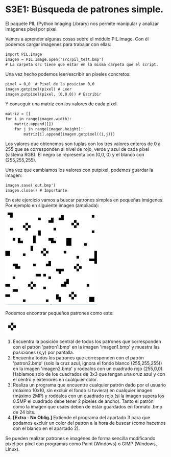 # S3E1: Búsqueda de patrones simple.

El paquete PIL (Python Imaging Library) nos permite manipular y analizar imágenes píxel por pixel.

Vamos a aprender algunas cosas sobre el módulo PIL.Image. Con él podemos cargar imagenes para trabajar con ellas:

    import PIL.Image
    imagen = PIL.Image.open('src/pil_test.bmp') 
    # La carpeta src tiene que estar en la misma carpeta que el script.

Una vez hecho podemos leer/escribir en píxeles concretos:

    pixel = 0,0  # Pixel de la posicion 0,0
    imagen.getpixel(pixel) # Leer
    imagen.putpixel(pixel, (0,0,0)) # Escribir

Y conseguir una matriz con los valores de cada píxel.

    matriz = []
    for i in range(imagen.width):
        matriz.append([])
        for j in range(imagen.height):
            matriz[i].append(imagen.getpixel((i,j)))

Los valores que obtenemos son tuplas con los tres valores enteros de 0 a 255 que se corresponden al nivel de rojo, verde y azul de cada píxel (sistema RGB). El negro se representa con (0,0, 0) y el blanco con (255,255,255).

Una vez que cambiamos los valores con putpixel, podemos guardar la imagen:

    imagen.save('out.bmp')
    imagen.close() # Importante

En este ejercicio vamos a buscar patrones simples en pequeñas imágenes. Por ejemplo en siguiente imagen (ampliada):

![imagen](src/ejemploImagen.PNG)

Podemos encontrar pequeños patrones como este:

![imagen](src/ejemploPatron.PNG)


1. Encuentra la posición central de todos los patrones que corresponden con el patrón 'patron1.bmp' en la imagen 'imagen1.bmp' y muestra las posiciones (x,y) por pantalla.
2. Encuentra todos los patrones que corresponden con el patrón 'patron2.bmp' (solo la cruz azul, ignora el fondo blanco (255,255,255)) en la imagen 'imagen2.bmp' y rodealos con un cuadrado rojo (255,0,0). Hablamos solo de los cuadrados de 3x3 que tengan una cruz azul y con el centro y exteriores en cualquier color.
3. Realiza un programa que encuentre cualquier patrón dado por el usuario (máximo 10x10, sin excluir el fondo si tuviera) en cualquier imagen (máximo 2MP) y rodéalos con un cuadrado rojo (si la imagen supera los 0.5MP el cuadrado debe tener 2 píxeles de ancho). Tanto el patrón como la imagen que usaes deben de estar guardados en formato .bmp de 24 bits.
4. **[Extra - No Oblig.]** Extiende el programa del apartado 3 para que podamos excluir un color del patrón a la hora de buscar (como hacemos con el blanco en el apartado 2).

Se pueden realizar patrones e imagénes de forma sencilla modificando píxel por píxel con programas como Paint (Windows) o GIMP (Windows, Linux). 